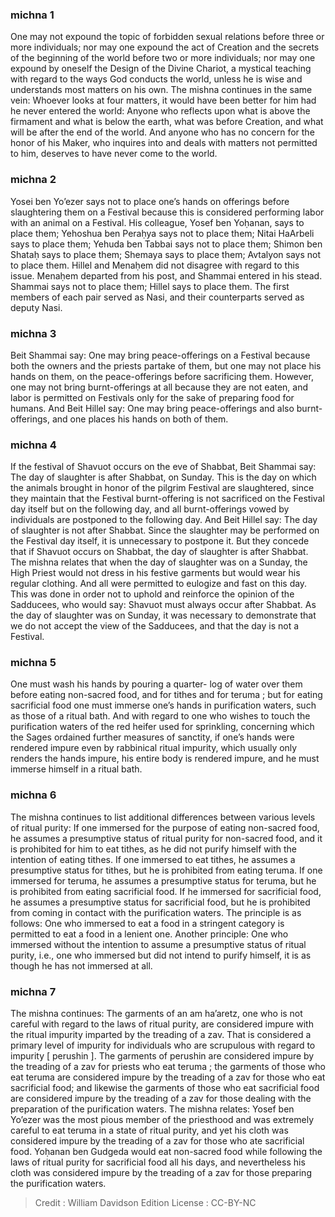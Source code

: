 
### michna 1
One may not expound the topic of forbidden sexual relations before three or more individuals; nor may one expound the act of Creation and the secrets of the beginning of the world before two or more individuals; nor may one expound by oneself the Design of the Divine Chariot, a mystical teaching with regard to the ways God conducts the world, unless he is wise and understands most matters on his own. The mishna continues in the same vein: Whoever looks at four matters, it would have been better for him had he never entered the world: Anyone who reflects upon what is above the firmament and what is below the earth, what was before Creation, and what will be after the end of the world. And anyone who has no concern for the honor of his Maker, who inquires into and deals with matters not permitted to him, deserves to have never come to the world.

### michna 2
Yosei ben Yo’ezer says not to place one’s hands on offerings before slaughtering them on a Festival because this is considered performing labor with an animal on a Festival. His colleague, Yosef ben Yoḥanan, says to place them; Yehoshua ben Peraḥya says not to place them; Nitai HaArbeli says to place them; Yehuda ben Tabbai says not to place them; Shimon ben Shataḥ says to place them; Shemaya says to place them; Avtalyon says not to place them. Hillel and Menaḥem did not disagree with regard to this issue. Menaḥem departed from his post, and Shammai entered in his stead. Shammai says not to place them; Hillel says to place them. The first members of each pair served as Nasi, and their counterparts served as deputy Nasi.

### michna 3
Beit Shammai say: One may bring peace-offerings on a Festival because both the owners and the priests partake of them, but one may not place his hands on them, on the peace-offerings before sacrificing them. However, one may not bring burnt-offerings at all because they are not eaten, and labor is permitted on Festivals only for the sake of preparing food for humans. And Beit Hillel say: One may bring peace-offerings and also burnt-offerings, and one places his hands on both of them.

### michna 4
If the festival of Shavuot occurs on the eve of Shabbat, Beit Shammai say: The day of slaughter is after Shabbat, on Sunday. This is the day on which the animals brought in honor of the pilgrim Festival are slaughtered, since they maintain that the Festival burnt-offering is not sacrificed on the Festival day itself but on the following day, and all burnt-offerings vowed by individuals are postponed to the following day. And Beit Hillel say: The day of slaughter is not after Shabbat. Since the slaughter may be performed on the Festival day itself, it is unnecessary to postpone it. But they concede that if Shavuot occurs on Shabbat, the day of slaughter is after Shabbat. The mishna relates that when the day of slaughter was on a Sunday, the High Priest would not dress in his festive garments but would wear his regular clothing. And all were permitted to eulogize and fast on this day. This was done in order not to uphold and reinforce the opinion of the Sadducees, who would say: Shavuot must always occur after Shabbat. As the day of slaughter was on Sunday, it was necessary to demonstrate that we do not accept the view of the Sadducees, and that the day is not a Festival.

### michna 5
One must wash his hands by pouring a quarter- log of water over them before eating non-sacred food, and for tithes and for teruma ; but for eating sacrificial food one must immerse one’s hands in purification waters, such as those of a ritual bath. And with regard to one who wishes to touch the purification waters of the red heifer used for sprinkling, concerning which the Sages ordained further measures of sanctity, if one’s hands were rendered impure even by rabbinical ritual impurity, which usually only renders the hands impure, his entire body is rendered impure, and he must immerse himself in a ritual bath.

### michna 6
The mishna continues to list additional differences between various levels of ritual purity: If one immersed for the purpose of eating non-sacred food, he assumes a presumptive status of ritual purity for non-sacred food, and it is prohibited for him to eat tithes, as he did not purify himself with the intention of eating tithes. If one immersed to eat tithes, he assumes a presumptive status for tithes, but he is prohibited from eating teruma. If one immersed for teruma, he assumes a presumptive status for teruma, but he is prohibited from eating sacrificial food. If he immersed for sacrificial food, he assumes a presumptive status for sacrificial food, but he is prohibited from coming in contact with the purification waters. The principle is as follows: One who immersed to eat a food in a stringent category is permitted to eat a food in a lenient one. Another principle: One who immersed without the intention to assume a presumptive status of ritual purity, i.e., one who immersed but did not intend to purify himself, it is as though he has not immersed at all.

### michna 7
The mishna continues: The garments of an am ha’aretz, one who is not careful with regard to the laws of ritual purity, are considered impure with the ritual impurity imparted by the treading of a zav. That is considered a primary level of impurity for individuals who are scrupulous with regard to impurity [ perushin ]. The garments of perushin are considered impure by the treading of a zav for priests who eat teruma ; the garments of those who eat teruma are considered impure by the treading of a zav for those who eat sacrificial food; and likewise the garments of those who eat sacrificial food are considered impure by the treading of a zav for those dealing with the preparation of the purification waters. The mishna relates: Yosef ben Yo’ezer was the most pious member of the priesthood and was extremely careful to eat teruma in a state of ritual purity, and yet his cloth was considered impure by the treading of a zav for those who ate sacrificial food. Yoḥanan ben Gudgeda would eat non-sacred food while following the laws of ritual purity for sacrificial food all his days, and nevertheless his cloth was considered impure by the treading of a zav for those preparing the purification waters.

>Credit : William Davidson Edition
>License :  CC-BY-NC